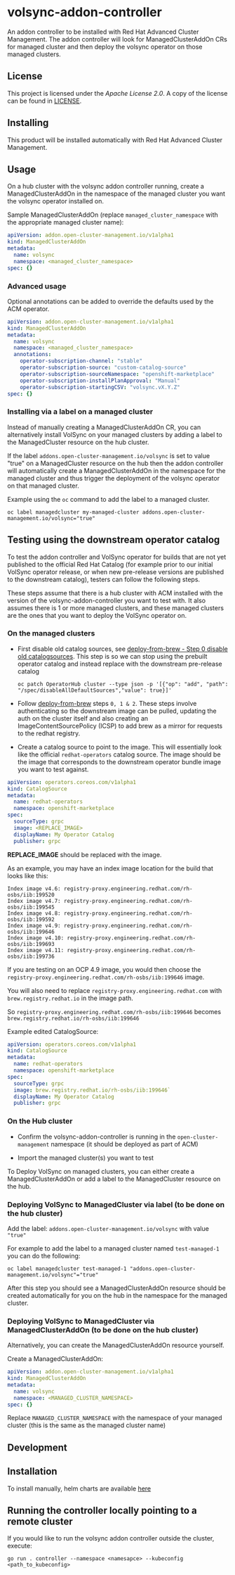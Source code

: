 # volsync-addon-controller

An addon controller to be installed with Red Hat Advanced Cluster Management.  The addon controller will
look for ManagedClusterAddOn CRs for managed cluster and then deploy the volsync operator on those managed
clusters.

## License

This project is licensed under the *Apache License 2.0*. A copy of the license can be found in [LICENSE](LICENSE).

## Installing

This product will be installed automatically with Red Hat Advanced Cluster Management.

## Usage

On a hub cluster with the volsync addon controller running, create a ManagedClusterAddOn in the namespace
of the managed cluster you want the volsync operator installed on.

Sample ManagedClusterAddOn (replace `managed_cluster_namespace` with the appropriate managed cluster name):

```yaml
apiVersion: addon.open-cluster-management.io/v1alpha1
kind: ManagedClusterAddOn
metadata:
  name: volsync
  namespace: <managed_cluster_namespace>
spec: {}
```

### Advanced usage

Optional annotations can be added to override the defaults used by the ACM operator.

```yaml
apiVersion: addon.open-cluster-management.io/v1alpha1
kind: ManagedClusterAddOn
metadata:
  name: volsync
  namespace: <managed_cluster_namespace>
  annotations:
    operator-subscription-channel: "stable"
    operator-subscription-source: "custom-catalog-source"
    operator-subscription-sourceNamespace: "openshift-marketplace"
    operator-subscription-installPlanApproval: "Manual"
    operator-subscription-startingCSV: "volsync.vX.Y.Z"
spec: {}
```

### Installing via a label on a managed cluster

Instead of manually creating a ManagedClusterAddOn CR, you can alternatively install VolSync on your managed
clusters by adding a label to the ManagedCluster resource on the hub cluster.

If the label `addons.open-cluster-management.io/volsync` is set to value "true" on a ManagedCluster resource on the hub
then the addon controller will automatically create a ManagedClusterAddOn in the namespace for the managed cluster and
thus trigger the deployment of the volsync operator on that managed cluster.

Example using the `oc` command to add the label to a managed cluster.

```shell
oc label managedcluster my-managed-cluster addons.open-cluster-management.io/volsync="true"
```

## Testing using the downstream operator catalog

To test the addon controller and VolSync operator for builds that are not yet published to the official Red Hat
Catalog (for example prior to our initial VolSync operator release, or when new pre-release versions are
published to the downstream catalog), testers can follow the following steps.

These steps assume that there is a hub cluster with ACM installed with the version of the volsync-addon-controller
you want to test with.  It also assumes there is 1 or more managed clusters, and these managed clusters are the ones
that you want to deploy the VolSync operator on.

### On the managed clusters

- First disable old catalog sources, see [deploy-from-brew - Step 0 disable old catalogsources](https://github.com/stolostron/deploy/blob/master/docs/deploy-from-brew.md#step-0-disable-old-catalogsources).
  This step is so we can stop using the prebuilt operator catalog and instead replace with the downstream pre-release
  catalog

  ```shell
  oc patch OperatorHub cluster --type json -p '[{"op": "add", "path": "/spec/disableAllDefaultSources","value": true}]'
  ```

- Follow [deploy-from-brew](https://github.com/stolostron/deploy/blob/master/docs/deploy-from-brew.md)
  steps `0, 1 & 2`.  These steps involve authenticating so the downstream image can be pulled, updating the auth on the
  cluster itself and also creating an ImageContentSourcePolicy (ICSP) to add brew as a mirror for requests to the
  redhat registry.

- Create a catalog source to point to the image.  This will essentially look like the official `redhat-operators`
  catalog source.  The image should be the image that corresponds to the downstream operator bundle image you want
  to test against.

```yaml
apiVersion: operators.coreos.com/v1alpha1
kind: CatalogSource
metadata:
  name: redhat-operators
  namespace: openshift-marketplace
spec:
  sourceType: grpc
  image: <REPLACE_IMAGE>
  displayName: My Operator Catalog
  publisher: grpc
```

**REPLACE_IMAGE** should be replaced with the image.

As an example, you may have an index image location for the build that looks like this:

```text
Index image v4.6: registry-proxy.engineering.redhat.com/rh-osbs/iib:199520
Index image v4.7: registry-proxy.engineering.redhat.com/rh-osbs/iib:199545
Index image v4.8: registry-proxy.engineering.redhat.com/rh-osbs/iib:199592
Index image v4.9: registry-proxy.engineering.redhat.com/rh-osbs/iib:199646
Index image v4.10: registry-proxy.engineering.redhat.com/rh-osbs/iib:199693
Index image v4.11: registry-proxy.engineering.redhat.com/rh-osbs/iib:199736
```

If you are testing on an OCP 4.9 image, you would then choose the
`registry-proxy.engineering.redhat.com/rh-osbs/iib:199646` image.

You will also need to replace `registry-proxy.engineering.redhat.com` with `brew.registry.redhat.io` in the image path.

So `registry-proxy.engineering.redhat.com/rh-osbs/iib:199646` becomes `brew.registry.redhat.io/rh-osbs/iib:199646`

Example edited CatalogSource:

```yaml
apiVersion: operators.coreos.com/v1alpha1
kind: CatalogSource
metadata:
  name: redhat-operators
  namespace: openshift-marketplace
spec:
  sourceType: grpc
  image: brew.registry.redhat.io/rh-osbs/iib:199646`
  displayName: My Operator Catalog
  publisher: grpc
```

### On the Hub cluster

- Confirm the volsync-addon-controller is running in the `open-cluster-management` namespace (it should be
    deployed as part of ACM)

- Import the managed cluster(s) you want to test

To Deploy VolSync on managed clusters, you can either create a ManagedClusterAddOn or add a label to the
ManagedCluster resource on the hub.

### Deploying VolSync to ManagedCluster via label (to be done on the hub cluster)

Add the label: `addons.open-cluster-management.io/volsync` with value `"true"`

For example to add the label to a managed cluster named `test-managed-1` you can do the following:

```shell
oc label managedcluster test-managed-1 "addons.open-cluster-management.io/volsync"="true"
```

After this step you should see a ManagedClusterAddOn resource should be created automatically for you on the hub
in the namespace for the managed cluster.

### Deploying VolSync to ManagedCluster via ManagedClusterAddOn (to be done on the hub cluster)

Alternatively, you can create the ManagedClusterAddOn resource yourself.

Create a ManagedClusterAddOn:

```yaml
apiVersion: addon.open-cluster-management.io/v1alpha1
kind: ManagedClusterAddOn
metadata:
  name: volsync
  namespace: <MANAGED_CLUSTER_NAMESPACE>
spec: {}
```

Replace `MANAGED_CLUSTER_NAMESPACE` with the namespace of your managed cluster (this is the same as the managed cluster
name)

## Development

## Installation

To install manually, helm charts are available [here](https://github.com/stolostron/volsync-addon-controller-chart)

## Running the controller locally pointing to a remote cluster

If you would like to run the volsync addon controller outside the cluster, execute:

```shell
go run . controller --namespace <namesapce> --kubeconfig <path_to_kubeconfig>
```
